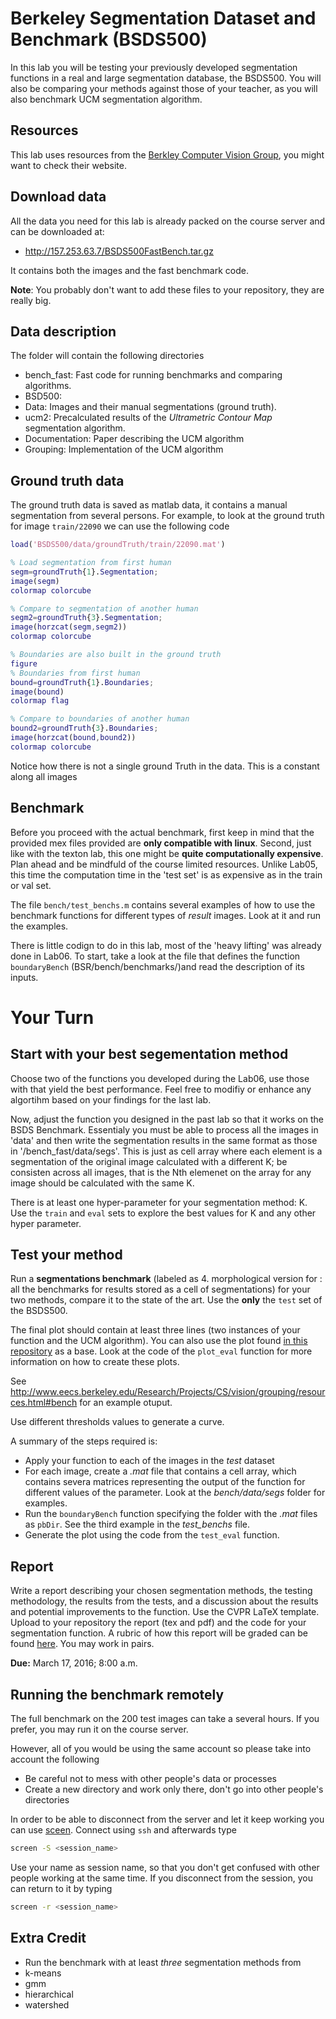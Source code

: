 # Berkeley Segmentation Dataset and Benchmark (BSDS500)

In this lab you will be testing your previously developed segmentation functions in a real and large segmentation database, the BSDS500. You will also be comparing your methods against those of your  teacher, as you will also benchmark UCM segmentation algorithm.

## Resources

This lab uses resources from the
[Berkley Computer Vision Group](http://www.eecs.berkeley.edu/Research/Projects/CS/vision/grouping/resources.html),
you might want to check their website.

## Download data

All the data you need for this lab is already packed on the course server and can be downloaded at:

- http://157.253.63.7/BSDS500FastBench.tar.gz

It contains both the images and the fast benchmark code.

**Note**: You probably don't want to add these files to your repository, they are really big.

## Data description

The folder will contain the following directories

- bench_fast: Fast code for running benchmarks and comparing algorithms.
- BSD500:
- Data: Images and their manual segmentations (ground truth).
- ucm2: Precalculated results of the *Ultrametric Contour Map* segmentation algorithm.
- Documentation: Paper describing the UCM algorithm
- Grouping: Implementation of the UCM algorithm

## Ground truth data

The ground truth data is saved as matlab data, it contains a manual segmentation from several persons. For example,
to look at the ground truth for image ``train/22090`` we can use the following code

```matlab
load('BSDS500/data/groundTruth/train/22090.mat')

% Load segmentation from first human
segm=groundTruth{1}.Segmentation;
image(segm)
colormap colorcube

% Compare to segmentation of another human
segm2=groundTruth{3}.Segmentation;
image(horzcat(segm,segm2))
colormap colorcube

% Boundaries are also built in the ground truth
figure
% Boundaries from first human
bound=groundTruth{1}.Boundaries;
image(bound)
colormap flag

% Compare to boundaries of another human
bound2=groundTruth{3}.Boundaries;
image(horzcat(bound,bound2))
colormap colorcube
```

Notice how there is not a single ground Truth in the data. This is a constant along all images


## Benchmark

Before you proceed with the actual benchmark, first keep in mind that the provided mex files provided are **only compatible with linux**. Second, just like with the texton lab, this one might be **quite computationally expensive**. Plan ahead and be mindfuld of the course limited resources. Unlike Lab05, this time the computation time in the 'test set' is as expensive as in the train or val set.

The file ``bench/test_benchs.m`` contains several examples of how to use the benchmark functions for different types of *result* images. Look at it and run the examples.

There is little codign to do in this lab, most of the 'heavy lifting' was already done in Lab06. To start, take a  look at the file that defines the function ``boundaryBench`` (BSR/bench/benchmarks/)and read the description of its inputs.

# Your Turn

## Start with your best segementation method

Choose two of the functions you developed during the Lab06, use those with that yield the best performance. Feel free to modifiy or enhance any algortihm based on your findings for the last lab.

Now, adjust the function you designed in the past lab so that it works on the BSDS Benchmark. Essentialy you must be able to process all the images in 'data' and then write the segmentation results in the same format as those in '/bench_fast/data/segs'. This is just as cell array where each element is a segmentation of the original image calculated with a different K; be consisten across all images, that is the Nth elemenet on the array for any image should be calculated with the same K. 

There is at least one hyper-parameter for your segmentation method: K. Use the ``train``  and ``eval`` sets to explore the best values for K and any other hyper parameter.

## Test your method

Run a **segmentations benchmark** (labeled as  4. morphological version for : all the benchmarks for results stored as a cell of segmentations) for your two methods, compare it to the state of the art. Use the **only** the ``test`` set of the BSDS500. 

The final plot should contain at least three lines (two instances of your function and the UCM algorithm). You can also use the plot found [in this repository](Figure02.fig) as a base. Look at the code of the ``plot_eval`` function for more information on how to create these plots.

See http://www.eecs.berkeley.edu/Research/Projects/CS/vision/grouping/resources.html#bench for an example otuput.

Use different thresholds values to generate a curve.

A summary of the steps required is:

- Apply your function to each of the images in the *test* dataset
- For each image, create a *.mat* file that contains a cell array, which contains severa matrices representing the output of the function for different values of the parameter. Look at the *bench/data/segs* folder for examples.
- Run the ``boundaryBench`` function specifying the folder with the *.mat* files as ``pbDir``. See the third example in the *test_benchs* file.
- Generate the plot using the code from the ``test_eval`` function.

## Report

Write a report describing your chosen segmentation methods, the testing methodology, the results from the tests, and a discussion about the results and potential improvements to the function. Use the CVPR LaTeX template. Upload to your repository the report (tex and pdf) and the code for your segmentation function. A rubric of how this report will be graded can be found [here](rubric.md). You may work in pairs.


**Due:** March 17, 2016; 8:00 a.m.

## Running the benchmark remotely

The full benchmark on the 200 test images can take a several hours. If you prefer, you may run it on the course server.

However, all of you would be using the same account so please take into account the following

- Be careful not to mess with other people's data or processes
- Create a new directory and work only there, don't go into other people's directories

In order to be able to disconnect from the server and let it keep working you can use [sceen](http://linux.die.net/man/1/screen).
Connect using ``ssh`` and afterwards type

```bash
screen -S <session_name>
```

Use your name as session name, so that you don't get confused with other people working at the same time. If you disconnect from the session, you can return to it by typing

```bash
screen -r <session_name>
```

## Extra Credit

- Run the benchmark with at least *three* segmentation methods from
- k-means
- gmm
- hierarchical
- watershed


